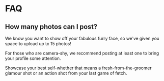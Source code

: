# FAQ

## How many photos can I post?

We know you want to show off your fabulous furry face, so we've given you 
space to upload up to 15 photos!

For those who are camera-shy, we recommend posting at least one to bring
your profile some attention.

Showcase your best self-whether that means a fresh-from-the-groomer glamour
shot or an action shot from your last game of fetch.